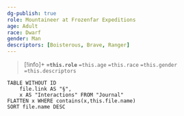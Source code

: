 ```yaml
---
dg-publish: true
role: Mountaineer at Frozenfar Expeditions
age: Adult
race: Dwarf
gender: Man
descriptors: [Boisterous, Brave, Ranger]
---
```


> [!info]+
> **`=this.role`**
> `=this.age` `=this.race` `=this.gender`
> `=this.descriptors` 

```dataview
TABLE WITHOUT ID
	file.link AS "§", 
	x AS "Interactions" FROM "Journal"
FLATTEN x WHERE contains(x,this.file.name) 
SORT file.name DESC
```

